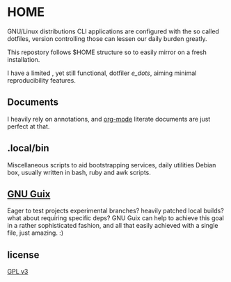 # HOME
  GNU/Linux distributions CLI applications are configured with the so called
  dotfiles, version controlling those can lessen our daily burden greatly.
  
  This repostory follows $HOME structure so to easily mirror on a fresh
  installation.
  
  I have a limited , yet still functional, dotfiler *e_dots*, aiming minimal reproducibility features.

## Documents
  I heavily rely on annotations, and [org-mode](https://www.orgmode.org/features.html) literate documents are just
  perfect at that.

## .local/bin 
  Miscellaneous scripts to aid bootstrapping services, daily utilities Debian box, 
  usually written in bash, ruby and awk scripts.

## [GNU Guix](https://gnu.guix.org/)
  Eager to test projects experimental branches? heavily patched local builds?
  what about requiring specific deps? GNU Guix can help to achieve this goal in
  a rather sophisticated fashion, and all that easily achieved with a single file, just amazing. :)

## license
  [GPL v3](https://www.gnu.org/licenses/gpl-3.0.en.html)

